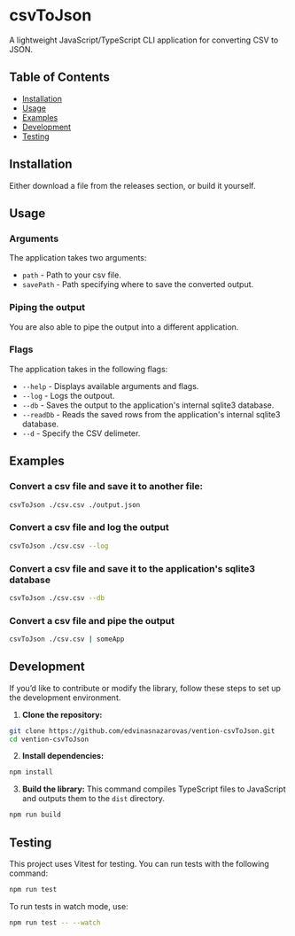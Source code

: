 # csvToJson
A lightweight JavaScript/TypeScript CLI application for converting CSV to JSON.

## Table of Contents
- [Installation](#installation)
- [Usage](#usage)
- [Examples](#examples)
- [Development](#development)
- [Testing](#testing)

## Installation
Either download a file from the releases section, or build it yourself.

## Usage
### Arguments
The application takes two arguments: 
* `path` - Path to your csv file.
* `savePath` - Path specifying where to save the converted output.
### Piping the output
You are also able to pipe the output into a different application.
### Flags
The application takes in the following flags:
* `--help` - Displays available arguments and flags.
* `--log` - Logs the outpout.
* `--db` - Saves the output to the application's internal sqlite3 database.
* `--readDb` - Reads the saved rows from the application's internal sqlite3 database.
* `--d` - Specify the CSV delimeter.

## Examples
### Convert a csv file and save it to another file:
```bash
csvToJson ./csv.csv ./output.json
```
### Convert a csv file and log the output
```bash
csvToJson ./csv.csv --log
```

### Convert a csv file and save it to the application's sqlite3 database
```bash
csvToJson ./csv.csv --db
```

### Convert a csv file and pipe the output
```bash
csvToJson ./csv.csv | someApp
```

## Development
If you’d like to contribute or modify the library, follow these steps to set up the development environment.
1. **Clone the repository:**
```bash
git clone https://github.com/edvinasnazarovas/vention-csvToJson.git
cd vention-csvToJson
```
2. **Install dependencies:**
```bash
npm install
```
3. **Build the library:**
This command compiles TypeScript files to JavaScript and outputs them to the `dist` directory.
```bash
npm run build
```
## Testing
This project uses Vitest for testing. You can run tests with the following command: 
```bash
npm run test
```
To run tests in watch mode, use:
```bash
npm run test -- --watch
```